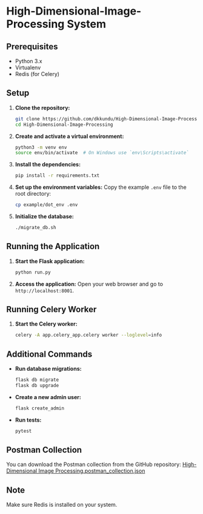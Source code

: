 # High-Dimensional-Image-Processing System

## Prerequisites
- Python 3.x
- Virtualenv
- Redis (for Celery)

## Setup

1. **Clone the repository:**
    ```sh
    git clone https://github.com/dkkundu/High-Dimensional-Image-Processing.git
    cd High-Dimensional-Image-Processing
    ```

2. **Create and activate a virtual environment:**
    ```sh
    python3 -m venv env
    source env/bin/activate  # On Windows use `env\Scripts\activate`
    ```

3. **Install the dependencies:**
    ```sh
    pip install -r requirements.txt
    ```

4. **Set up the environment variables:**
    Copy the example `.env` file to the root directory:
    ```sh
    cp example/dot_env .env
    ```

5. **Initialize the database:**
    ```sh
    ./migrate_db.sh
    ```

## Running the Application

1. **Start the Flask application:**
    ```sh
    python run.py
    ```

2. **Access the application:**
    Open your web browser and go to `http://localhost:8001`.

## Running Celery Worker

1. **Start the Celery worker:**
    ```sh
    celery -A app.celery_app.celery worker --loglevel=info
    ```

## Additional Commands

- **Run database migrations:**
    ```sh
    flask db migrate
    flask db upgrade
    ```

- **Create a new admin user:**
    ```sh
    flask create_admin
    ```

- **Run tests:**
    ```sh
    pytest
    ```

## Postman Collection

You can download the Postman collection from the GitHub repository:
[High-Dimensional Image Processing.postman_collection.json](https://github.com/dkkundu/High-Dimensional-Image-Processing/blob/main/example/High-Dimensional%20Image%20Processing.postman_collection.json)

## Note

Make sure Redis is installed on your system.